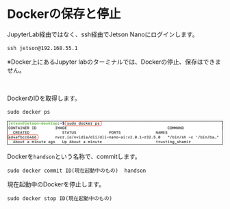 # Dockerの保存と停止

JupyterLab経由ではなく、ssh経由でJetson Nanoにログインします。

```
ssh jetson@192.168.55.1
```

※Docker上にあるJupyter labのターミナルでは、Dockerの停止、保存はできません。

<br>

DockerのIDを取得します。

```
sudo docker ps
```

![](./img/docker01.jpg)


Dockerを`handson`という名称で、commitします。

```
sudo docker commit ID(現在起動中のもの)  handson
```

現在起動中のDockerを停止します。

```
sudo docker stop ID(現在起動中のもの)
```

